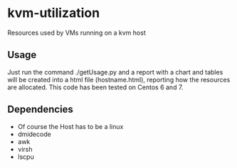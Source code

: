 # kvm-utilization
Resources used by VMs running on a kvm host

## Usage
Just run the command ./getUsage.py and a report with a chart and tables will be created into a html file (hostname.html), reporting how the resources are allocated. This code has been tested on Centos 6 and 7.

## Dependencies
  - Of course the Host has to be a linux
  - dmidecode
  - awk
  - virsh
  - lscpu
